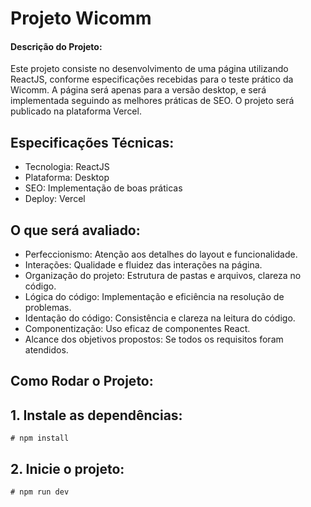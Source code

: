 # Projeto Wicomm

#### Descrição do Projeto:

Este projeto consiste no desenvolvimento de uma página utilizando ReactJS, conforme especificações recebidas para o teste prático da Wicomm. A página será apenas para a versão desktop, e será implementada seguindo as melhores práticas de SEO. O projeto será publicado na plataforma Vercel.

## Especificações Técnicas:

- Tecnologia: ReactJS
- Plataforma: Desktop
- SEO: Implementação de boas práticas
- Deploy: Vercel

## O que será avaliado:

- Perfeccionismo: Atenção aos detalhes do layout e funcionalidade.
- Interações: Qualidade e fluidez das interações na página.
- Organização do projeto: Estrutura de pastas e arquivos, clareza no código.
- Lógica do código: Implementação e eficiência na resolução de problemas.
- Identação do código: Consistência e clareza na leitura do código.
- Componentização: Uso eficaz de componentes React.
- Alcance dos objetivos propostos: Se todos os requisitos foram atendidos.

## Como Rodar o Projeto:

## 1. Instale as dependências:

```
# npm install

```

## 2. Inicie o projeto:

```
# npm run dev

```

